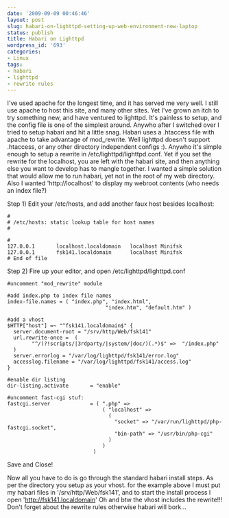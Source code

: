 ```yaml
---
date: '2009-09-09 00:46:46'
layout: post
slug: habari-on-lighttpd-setting-up-web-environment-new-laptop
status: publish
title: Habari on Lighttpd
wordpress_id: '693'
categories:
- Linux
tags:
- habari
- lighttpd
- rewrite rules
---
```


I've used apache for the longest time, and it has served me very well. I still use apache to host this site, and many other sites. Yet I've grown an itch to try something new, and have ventured to lighttpd. It's painless to setup, and the config file is one of the simplest around. Anywho after I switched over I tried to setup habari and hit a little snag. Habari uses a .htaccess file with apache to take advantage of mod_rewrite. Well lighttpd doesn't support .htaccess, or any other directory independent configs :). Anywho it's simple enough to setup a rewrite in /etc/lighttpd/lighttpd.conf. Yet if you set the rewrite for the localhost, you are left with the habari site, and then anything else you want to develop has to mangle together. I wanted a simple solution that would allow me to run habari, yet not in the root of my web directory. Also I wanted 'http://localhost' to display my webroot contents (who needs an index file?)

Step 1) Edit your /etc/hosts, and add another faux host besides localhost:

    
    #
    # /etc/hosts: static lookup table for host names
    #
    
    #      
    127.0.0.1       localhost.localdomain   localhost Minifsk
    127.0.0.1       fsk141.localdomain      localhost Minifsk
    # End of file


Step 2) Fire up your editor, and open /etc/lighttpd/lighttpd.conf

    
    #uncomment "mod_rewrite" module
    
    #add index.php to index file names
    index-file.names = ( "index.php", "index.html",
                                    "index.htm", "default.htm" )
    
    #add a vhost
    $HTTP["host"] =~ "^fsk141.localdomain$" {
      server.document-root = "/srv/http/Web/fsk141"
      url.rewrite-once =  (
            "^/(?!scripts/|3rdparty/|system/|doc/)(.*)$" =>  "/index.php"
      )
      server.errorlog = "/var/log/lighttpd/fsk141/error.log"
      accesslog.filename = "/var/log/lighttpd/fsk141/access.log"
    }
    
    #enable dir listing
    dir-listing.activate       = "enable"
    
    #uncomment fast-cgi stuf:
    fastcgi.server             = ( ".php" =>
                                   ( "localhost" =>
                                     (
                                       "socket" => "/var/run/lighttpd/php-fastcgi.socket",
                                       "bin-path" => "/usr/bin/php-cgi"
                                     )
                                   )
                                )


Save and Close!

Now all you have to do is go through the standard habari install steps. As per the directory you setup as your vhost. for the example above I must put my habari files in '/srv/http/Web/fsk141', and to start the install process I open 'http://fsk141.localdomain' Oh and btw the vhost includes the rewrite!!! Don't forget about the rewrite rules otherwise habari will bork...
